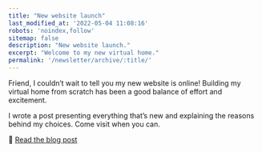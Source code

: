 ```yaml
---
title: "New website launch"
last_modified_at: '2022-05-04 11:08:16'
robots: 'noindex,follow'
sitemap: false
description: "New website launch."
excerpt: "Welcome to my new virtual home."
permalink: '/newsletter/archive/:title/'
---
```

Friend, I couldn’t wait to tell you my new website is online! Building my virtual home from scratch has been a good balance of effort and excitement.

I wrote a post presenting everything that’s new and explaining the reasons behind my choices. Come visit when you can.

<p class="detached">🔗 <a href="https://silviamaggidesign.com/design/brand-new-website/">Read the blog post</a></p>